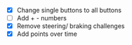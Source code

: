 - [x] Change single buttons to all buttons
- [ ] Add + - numbers
- [x] Remove steering/ braking challenges
- [x] Add points over time